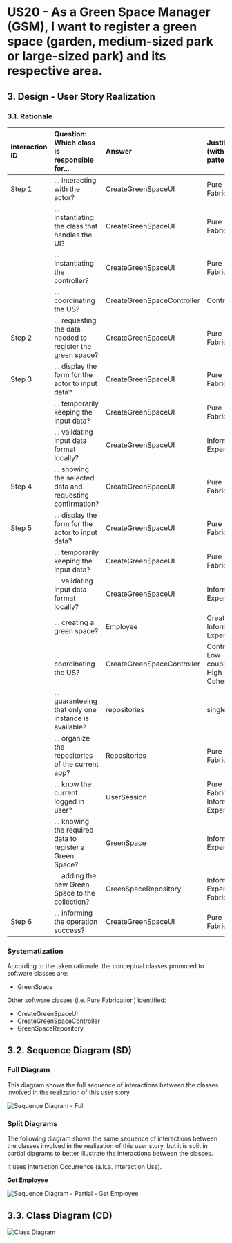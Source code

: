 # US20 - As a Green Space Manager (GSM), I want to register a green space (garden, medium-sized park or large-sized park) and its respective area.

## 3. Design - User Story Realization 

### 3.1. Rationale

| Interaction ID | Question: Which class is responsible for...                 | Answer                     | Justification (with patterns)           |
|:---------------|:------------------------------------------------------------|:---------------------------|:----------------------------------------|
| Step 1         | ... interacting with the actor?                             | CreateGreenSpaceUI         | Pure Fabrication                        |
|                | ... instantiating the class that handles the UI?            | CreateGreenSpaceUI         | Pure Fabrication                        |
|                | ... instantiating the controller?                           | CreateGreenSpaceUI         | Pure Fabrication                        |
|                | ... coordinating the US?                                    | CreateGreenSpaceController | Controller                              |
| Step 2         | ... requesting the data needed to register the green space? | CreateGreenSpaceUI         | Pure Fabrication                        |
| Step 3         | ... display the form for the actor to input data?           | CreateGreenSpaceUI         | Pure Fabrication                        |
|                | ... temporarily keeping the input data?                     | CreateGreenSpaceUI         | Pure Fabrication                        |
|                | ... validating input data format locally?                   | CreateGreenSpaceUI         | Information Expert                      |
| Step 4         | ... showing the selected data and requesting confirmation?  | CreateGreenSpaceUI         | Pure Fabrication                        |
| Step 5         | ... display the form for the actor to input data?           | CreateGreenSpaceUI         | Pure Fabrication                        |
|                | ... temporarily keeping the input data?                     | CreateGreenSpaceUI         | Pure Fabrication                        |
|                | ... validating input data format locally?                   | CreateGreenSpaceUI         | Information Expert                      |
|                | ... creating a green space?                                 | Employee                   | Creator, Information Expert             |
|                | ... coordinating the US?                                    | CreateGreenSpaceController | Controller, Low coupling, High Cohesion |
|                | ... guaranteeing that only one instance is available?       | repositories               | singleton                               |
|                | ... organize the repositories of the current app?           | Repositories               | Pure Fabrication                        |
|                | ... know the current logged in user?                        | UserSession                | Pure Fabrication, Information Expert    |
|                | ... knowing the required data to register a Green Space?    | GreenSpace                 | Information Expert                      |
|                | ... adding the new Green Space to the collection?           | GreenSpaceRepository       | Information Expert, Pure Fabrication    |
| Step 6         | ... informing the operation success?                        | CreateGreenSpaceUI         | Pure Fabrication                        |

### Systematization ##

According to the taken rationale, the conceptual classes promoted to software classes are: 

* GreenSpace

Other software classes (i.e. Pure Fabrication) identified: 

* CreateGreenSpaceUI  
* CreateGreenSpaceController
* GreenSpaceRepository


## 3.2. Sequence Diagram (SD)


### Full Diagram

This diagram shows the full sequence of interactions between the classes involved in the realization of this user story.

![Sequence Diagram - Full](svg/us20-sequence-diagram-full.svg)

### Split Diagrams

The following diagram shows the same sequence of interactions between the classes involved in the realization of this user story, but it is split in partial diagrams to better illustrate the interactions between the classes.

It uses Interaction Occurrence (a.k.a. Interaction Use).

**Get Employee**

![Sequence Diagram - Partial - Get Employee](svg/us20-sequence-diagram-partial-get-employee.svg)

## 3.3. Class Diagram (CD)

![Class Diagram](svg/us20-class-diagram.svg)